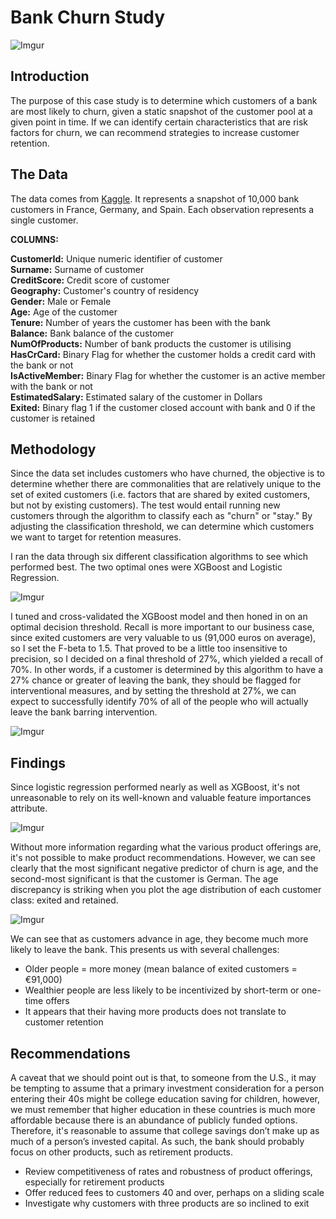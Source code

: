 # Bank Churn Study

![Imgur](https://i.imgur.com/1l4jsdg.jpg)

## Introduction  

The purpose of this case study is to determine which customers of a bank are most likely to churn, given a static snapshot of the customer pool at a given point in time. If we can identify certain characteristics that are risk factors for churn, we can recommend strategies to increase customer retention.  
  
## The Data  
  
The data comes from [Kaggle](https://www.kaggle.com/sonalidasgupta95/churn-prediction-of-bank-customers). It represents a snapshot of 10,000 bank customers in France, Germany, and Spain. Each observation represents a single customer.  

**COLUMNS:**

**CustomerId:** Unique numeric identifier of customer  
**Surname:** Surname of customer  
**CreditScore:** Credit score of customer  
**Geography:** Customer's country of residency  
**Gender:** Male or Female  
**Age:** Age of the customer  
**Tenure:** Number of years the customer has been with the bank  
**Balance:** Bank balance of the customer  
**NumOfProducts:** Number of bank products the customer is utilising  
**HasCrCard:** Binary Flag for whether the customer holds a credit card with the bank or not  
**IsActiveMember:** Binary Flag for whether the customer is an active member with the bank or not  
**EstimatedSalary:** Estimated salary of the customer in Dollars  
**Exited:** Binary flag 1 if the customer closed account with bank and 0 if the customer is retained  
  
## Methodology  

Since the data set includes customers who have churned, the objective is to determine whether there are commonalities that are  relatively unique to the set of exited customers (i.e. factors that are shared by exited customers, but not by existing customers). The test would entail running new customers through the algorithm to classify each as "churn" or "stay." By adjusting the classification threshold, we can determine which customers we want to target for retention measures.  
  
I ran the data through six different classification algorithms to see which performed best. The two optimal ones were XGBoost and Logistic Regression.  

![Imgur](https://i.imgur.com/KPMw6qv.png)  
  
I tuned and cross-validated the XGBoost model and then honed in on an optimal decision threshold. Recall is more important to our business case, since exited customers are very valuable to us (91,000 euros on average), so I set the F-beta to 1.5. That proved to be a little too insensitive to precision, so I decided on a final threshold of 27%, which yielded a recall of 70%. In other words, if a customer is determined by this algorithm to have a 27% chance or greater of leaving the bank, they should be flagged for interventional measures, and by setting the threshold at 27%, we can expect to successfully identify 70% of all of the people who will actually leave the bank barring intervention.   
  
![Imgur](https://i.imgur.com/oPbWkuL.png)
  
## Findings  
  
Since logistic regression performed nearly as well as XGBoost, it's not unreasonable to rely on its well-known and valuable feature importances attribute. 

![Imgur](https://i.imgur.com/S7PkFRy.png)  

Without more information regarding what the various product offerings are, it's not possible to make product recommendations. However, we can see clearly that the most significant negative predictor of churn is age, and the second-most significant is that the customer is German. The age discrepancy is striking when you plot the age distribution of each customer class: exited and retained.  

![Imgur](https://i.imgur.com/Q4HPdfR.png)

We can see that as customers advance in age, they become much more likely to leave the bank. This presents us with several challenges:
* Older people = more money (mean balance of exited customers = €91,000)
* Wealthier people are less likely to be incentivized by short-term or one-time offers
* It appears that their having more products does not translate to customer retention
  
## Recommendations  
  
A caveat that we should point out is that, to someone from the U.S., it may be tempting to assume that a primary investment consideration for a person entering their 40s might be college education saving for children, however, we must remember that higher education in these countries is much more affordable because there is an abundance of publicly funded options. Therefore, it's reasonable to assume that college savings don’t make up as much of a person’s invested capital. As such, the bank should probably focus on other products, such as retirement products.

* Review competitiveness of rates and robustness of product offerings, especially for retirement products  
* Offer reduced fees to customers 40 and over, perhaps on a sliding scale  
* Investigate why customers with three products are so inclined to exit



